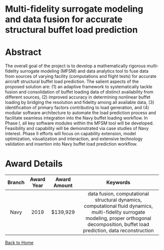 
Multi-fidelity surrogate modeling and data fusion for accurate structural buffet load prediction
================================================================================================

# Abstract


The overall goal of the project is to develop a mathematically rigorous multi-fidelity surrogate modeling (MFSM) and data analytics tool to fuse data from sources of varying facility (computations and flight tests) for accurate aircraft structural buffet load prediction. The salient aspects of the proposed solution are: (1) an adaptive framework to systematically tackle fusion and consolidation of buffet loading data of distinct availability from different sources, (2) improved accuracy in determining nonlinear buffet loading by bridging the resolution and fidelity among all available data, (3) identification of primary factors contributing to load generation, and (4) modular software architecture to automate the load prediction process and facilitate seamless integration into the Navy buffet loading workflow. In Phase I, all key software modules within the MFSM tool will be developed. Feasibility and capability will be demonstrated via case studies of Navy interest. Phase II efforts will focus on capability extension, model optimization, visualization and interaction, and extensive technology validation and insertion into Navy buffet load prediction workflow.  

# Award Details

|Branch|Award Year|Award Amount|Keywords|
| :---: | :---: | :---: | :---: |
|Navy|2019|$139,929|data fusion, computational structural dynamics, computational fluid dynamics, multi-fidelity surrogate modeling, proper orthogonal decomposition, buffet load prediction, data reconstruction|
  
  


[Back to Home](https://github.com/chrischow/dod_sbir_awards/Reports/JH/#2039)